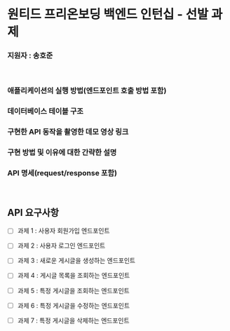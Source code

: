 # 원티드 프리온보딩 백엔드 인턴십 - 선발 과제

### 지원자 : 송호준

<br>

### 애플리케이션의 실행 방법(엔드포인트 호출 방법 포함)

### 데이터베이스 테이블 구조

### 구현한 API 동작을 촬영한 데모 영상 링크

### 구현 방법 및 이유에 대한 간략한 설명

### API 명세(request/response 포함)

<br>

## API 요구사항

- [ ] 과제 1 : 사용자 회원가입 엔드포인트

- [ ] 과제 2 : 사용자 로그인 엔드포인트

- [ ] 과제 3 : 새로운 게시글을 생성하는 엔드포인트
 
- [ ] 과제 4 : 게시글 목록을 조회하는 엔드포인트
 
- [ ] 과제 5 : 특정 게시글을 조회하는 엔드포인트

- [ ] 과제 6 : 특정 게시글을 수정하는 엔드포인트
 
- [ ] 과제 7 : 특정 게시글을 삭제하는 엔드포인트
